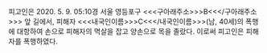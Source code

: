 피고인은 2020. 5. 9. 05:10경 서울 영등포구 <<<구아래주소>>>B<<</구아래주소>>> 앞 길에서, 피해자 <<<내국인이름>>>C<<</내국인이름>>>(남, 40세)의 폭행에 대항하여 손으로 피해자의 멱살을 잡고 양손으로 목을 졸랐다.
이로써 피고인은 피해자를 폭행하였다.